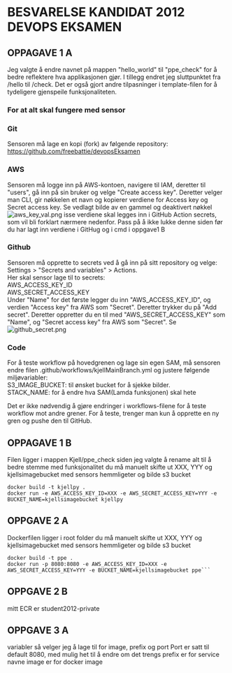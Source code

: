 # BESVARELSE KANDIDAT 2012 DEVOPS EKSAMEN

## OPPAGAVE 1 A
Jeg valgte å endre navnet på mappen "hello_world" til "ppe_check" for å bedre reflektere hva applikasjonen gjør.
I tillegg endret jeg sluttpunktet fra /hello til /check. 
Det er også gjort andre tilpasninger i template-filen 
for å tydeligere gjenspeile funksjonaliteten.

### For at alt skal fungere med sensor

### Git
Sensoren må lage en kopi (fork) av følgende repository: https://github.com/freebattie/devopsEksamen

### AWS
Sensoren må logge inn på AWS-kontoen, navigere til IAM, deretter til "users", gå inn på sin bruker og velge "Create access key". Deretter velger man CLI, gir nøkkelen et navn og kopierer verdiene for Access key og Secret access key. Se vedlagt bilde av en gammel og deaktivert nøkkel
![aws_key_val.png](..%2F..%2F..%2FUsers%2Fbjart%2FDesktop%2Faws_key_val.png)
isse verdiene skal legges inn i GitHub Action secrets, som vil bli forklart nærmere nedenfor. Pass på å ikke lukke denne siden før du har lagt inn verdiene i GitHug og i cmd i oppgave1 B

### Github
Sensoren må opprette to secrets ved å gå inn på sitt repository og velge: Settings > "Secrets and variables" > Actions.  
Her skal sensor lage til to secrets:  
AWS_ACCESS_KEY_ID  
AWS_SECRET_ACCESS_KEY  
Under "Name" for det første legger du inn "AWS_ACCESS_KEY_ID", og verdien "Access key" fra AWS som "Secret". Deretter trykker du på "Add secret". Deretter oppretter du en til med "AWS_SECRET_ACCESS_KEY" som "Name", og "Secret access key" fra AWS som "Secret". Se
![github_secret.png](..%2F..%2F..%2FUsers%2Fbjart%2FDesktop%2Fgithub_secret.png)

### Code

For å teste workflow på hovedgrenen og lage sin egen SAM, må sensoren endre filen .github/workflows/kjellMainBranch.yml og justere følgende miljøvariabler:  
S3_IMAGE_BUCKET: til ønsket bucket for å sjekke bilder.  
STACK_NAME: for å endre hva SAM(Lamda funksjonen) skal hete  

Det er ikke nødvendig å gjøre endringer i workflows-filene for å teste workflow mot andre grener. For å teste, trenger man kun å opprette en ny gren og pushe den til GitHub.

## OPPAGAVE 1 B
Filen ligger i mappen Kjell/ppe_check siden jeg valgte å rename alt til å bedre stemme med funksjonalitet
du må manuelt skifte ut XXX, YYY og kjellsimagebucket med sensors hemmligeter  og bilde s3 bucket
```
docker build -t kjellpy .
docker run -e AWS_ACCESS_KEY_ID=XXX -e AWS_SECRET_ACCESS_KEY=YYY -e BUCKET_NAME=kjellsimagebucket kjellpy
```

## OPPGAVE 2 A
Dockerfilen ligger i root folder
du må manuelt skifte ut XXX, YYY og kjellsimagebucket med sensors hemmligeter  og bilde s3 bucket
``` 
docker build -t ppe .
docker run -p 8080:8080 -e AWS_ACCESS_KEY_ID=XXX -e AWS_SECRET_ACCESS_KEY=YYY -e BUCKET_NAME=kjellsimagebucket ppe```
```
## OPPGAVE 2 B
mitt ECR er student2012-private

## OPPGAVE 3 A
variabler så velger jeg å lage til for image, prefix og port
Port er satt til default 8080, med mulig het til å endre om det trengs
prefix er for service navne 
image er for docker image

